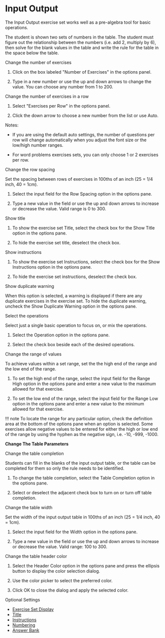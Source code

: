 # Input Output

The Input Output exercise set works well as a pre-algebra tool for basic operations.

The student is shown two sets of numbers in the table. The student must figure out the relationship between the numbers (i.e. add 2, multiply by 6), then solve for the blank values in the table and write the rule for the table in the space below the table.

Change the number of exercises

1. Click on the box labeled "Number of Exercises" in the options panel.

2. Type in a new number or use the up and down arrows to change the value. You can choose any number from 1 to 200.

Change the number of exercises in a row

1. Select "Exercises per Row" in the options panel.

2. Click the down arrow to choose a new number from the list or use Auto.

Notes:

- If you are using the default auto settings, the number of questions per row will change automatically when you adjust the font size or the low/high number ranges.

- For word problems exercises sets, you can only choose 1 or 2 exercises per row.

Change the row spacing

Set the spacing between rows of exercises in 100ths of an inch (25 = 1/4 inch, 40 = 1cm).

1. Select the input field for the Row Spacing option in the options pane.

2. Type a new value in the field or use the up and down arrows to increase or decrease the value. Valid range is 0 to 300.

Show title

1. To show the exercise set Title, select the check box for the Show Title option in the options pane.

2. To hide the exercise set title, deselect the check box.

Show instructions

1. To show the exercise set Instructions, select the check box for the Show Instructions option in the options pane.

2. To hide the exercise set instructions, deselect the check box.

Show duplicate warning

When this option is selected, a warning is displayed if there are any duplicate exercises in the exercise set. To hide the duplicate warning, uncheck the Show Duplicate Warning option in the options pane.

Select the operations

Select just a single basic operation to focus on, or mix the operations.

1. Select the Operation option in the options pane.

2. Select the check box beside each of the desired operations.

Change the range of values

To achieve values within a set range, set the the high end of the range and the low end of the range.

1. To set the high end of the range, select the input field for the Range High option in the options pane and enter a new value to the maximum allowed for that exercise.

2. To set the low end of the range, select the input field for the Range Low option in the options pane and enter a new value to the minimum allowed for that exercise.

!!! note
    To locate the range for any particular option, check the definition area at the bottom of the options pane when an option is selected. Some exercises allow negative values to be entered for either the high or low end of the range by using the hyphen as the negative sign, i.e. -10, -999, -1000.

**Change The Table Parameters**

Change the table completion

Students can fill in the blanks of the input output table, or the table can be completed for them so only the rule needs to be identified.

1. To change the table completion, select the Table Completion option in the options pane.

2. Select or deselect the adjacent check box to turn on or turn off table completion.

Change the table width

Set the width of the input output table in 100ths of an inch (25 = 1/4 inch, 40 = 1cm).

1. Select the input field for the Width option in the options pane.

2. Type a new value in the field or use the up and down arrows to increase or decrease the value. Valid range: 100 to 300.

Change the table header color

1. Select the Header Color option in the options pane and press the ellipsis button to display the color selection dialog.

2. Use the color picker to select the preferred color.

3. Click OK to close the dialog and apply the selected color.

Optional Settings

- [Exercise Set Display](../../options/exercise-set-display-options.md)
- [Title](../../options/title-display-options.md)
- [Instructions](../../options/instructions-display-options.md)
- [Numbering](../../options/numbering-display-options.md)
- [Answer Bank](../../options/answer-bank-display-options.md)
